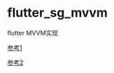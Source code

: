 # flutter_sg_mvvm

flutter MVVM实现


[参考1](https://www.jianshu.com/p/384919408dda)

[参考2](https://www.jianshu.com/p/7cefe0c97110)
